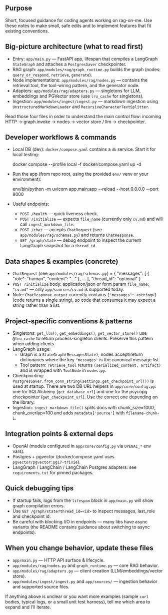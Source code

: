 ## Purpose

Short, focused guidance for coding agents working on rag-on-me. Use these notes to make small, safe edits and to implement features that fit existing conventions.

## Big-picture architecture (what to read first)
- Entry: `app/main.py` — FastAPI app, lifespan that compiles a LangGraph `StateGraph` and attaches a `PostgresSaver` checkpointer.
- RAG graph: `app/modules/rag/graph_runtime.py` builds the graph (nodes: `query_or_respond`, `retrieve`, `generate`).
- Node implementations: `app/modules/rag/nodes.py` — contains the retrieval tool, the tool-wiring pattern, and the generator node.
- Adapters: `app/modules/rag/adapters.py` — singletons for LLM, embeddings and PGVector store (use `lru_cache` for singletons).
- Ingestion: `app/modules/ingest/ingest.py` — markdown ingestion using `UnstructuredMarkdownLoader` and `RecursiveCharacterTextSplitter`.

Read those four files in order to understand the main control flow: incoming HTTP -> graph.invoke -> nodes -> vector store / llm -> checkpointer.

## Developer workflows & commands
- Local DB (dev): `docker/compose.yaml` contains a `db` service. Start it for local testing:

  docker compose --profile local -f docker/compose.yaml up -d

- Run the app (from repo root, using the provided `env/` venv or your environment):

  env/bin/python -m uvicorn app.main:app --reload --host 0.0.0.0 --port 8000

- Useful endpoints:
  - `POST /health` — quick liveness check.
  - `POST /initialize` — expects `file_name` (currently only `cv.md`) and will call `ingest_markdown_file`.
  - `POST /chat` — accepts `ChatRequest` (see `app/modules/rag/schemas.py`) and returns `ChatResponse`.
  - `GET /graph/state` — debug endpoint to inspect the current LangGraph snapshot for a `thread_id`.

## Data shapes & examples (concrete)
- `ChatRequest` (see `app/modules/rag/schemas.py`) = { "messages": [ { "role": "human", "content": "..." }, ... ], "thread_id": "optional" }
- `POST /initialize` body: application/json or form param `file_name: "cv.md"` — only `app/sources/cv.md` is supported today.
- Note: `ChatResponse.output` currently contains `{"messages": <string>}` (code returns a single string), so code that consumes it may expect a string rather than a list.

## Project-specific conventions & patterns
- Singletons: `get_llm()`, `get_embeddings()`, `get_vector_store()` use `@lru_cache` to return process-singleton clients. Preserve this pattern when adding clients.
- LangGraph usage:
  - Graph is a `StateGraph(MessagesState)`; nodes accept/return dictionaries where the key `"messages"` is the canonical message list.
  - Tool pattern: `retrieve_tool` returns `(serialized_content, artifact)` and is wrapped with `ToolNode` in `nodes.py`.
- Checkpointing: `PostgresSaver.from_conn_string(settings.get_checkpoint_url())` is used at startup. There are two DB URL helpers in `app/core/config.py`: one for SQLAlchemy (`get_database_url`) and one for the psycopg checkpointer (`get_checkpoint_url`). Use the correct one depending on the library.
- Ingestion: `ingest_markdown_file()` splits docs with chunk_size=1000, chunk_overlap=100 and adds `metadata['source']` with `filename-chunk-i`.

## Integration points & external deps
- OpenAI (models configured in `app/core/config.py` via `OPENAI_*` env vars).
- Postgres + pgvector (docker/compose.yaml uses `pgvector/pgvector:pg17-trixie`).
- LangGraph / LangChain / LangChain Postgres adapters: see `requirements.txt` for pinned packages.

## Quick debugging tips
- If startup fails, logs from the `lifespan` block in `app/main.py` will show graph compilation errors.
- Use `GET /graph/state?thread_id=<id>` to inspect messages, last_role and checkpoint id.
- Be careful with blocking I/O in endpoints — many libs have async variants (the README contains guidance about switching to async endpoints).

## When you change behavior, update these files
- `app/main.py` — HTTP API surface & lifecycle.
- `app/modules/rag/nodes.py` and `graph_runtime.py` — core RAG behavior.
- `app/modules/rag/adapters.py` — client creation (LLM/embeddings/vector store).
- `app/modules/ingest/ingest.py` and `app/sources/` — ingestion behavior and supported source files.

If anything above is unclear or you want more examples (sample `curl` bodies, typical logs, or a small unit test harness), tell me which area to expand and I'll iterate.
